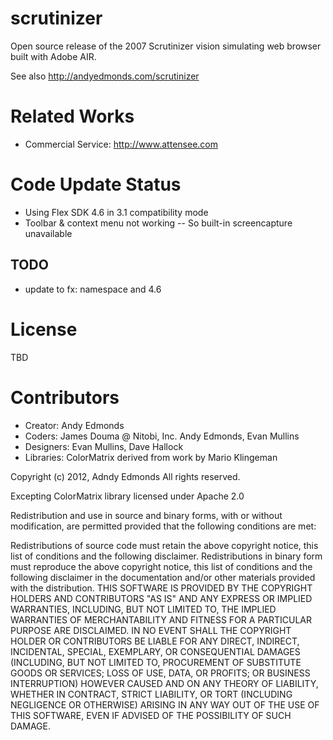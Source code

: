 # scrutinizer
Open source release of the 2007 Scrutinizer vision simulating web browser built with Adobe AIR.  

See also http://andyedmonds.com/scrutinizer

# Related Works
- Commercial Service: http://www.attensee.com

# Code Update Status
- Using Flex SDK 4.6 in 3.1 compatibility mode
- Toolbar & context menu not working
-- So built-in screencapture unavailable

## TODO
- update to fx: namespace and 4.6

# License
TBD

# Contributors
- Creator: Andy Edmonds
- Coders: James Douma @ Nitobi, Inc. Andy Edmonds, Evan Mullins
- Designers: Evan Mullins, Dave Hallock
- Libraries: ColorMatrix derived from work by Mario Klingeman


Copyright (c) 2012, Adndy Edmonds
All rights reserved.

Excepting ColorMatrix library licensed under Apache 2.0

Redistribution and use in source and binary forms, with or without modification, are permitted provided that the following conditions are met:

Redistributions of source code must retain the above copyright notice, this list of conditions and the following disclaimer.
Redistributions in binary form must reproduce the above copyright notice, this list of conditions and the following disclaimer in the documentation and/or other materials provided with the distribution.
THIS SOFTWARE IS PROVIDED BY THE COPYRIGHT HOLDERS AND CONTRIBUTORS "AS IS" AND ANY EXPRESS OR IMPLIED WARRANTIES, INCLUDING, BUT NOT LIMITED TO, THE IMPLIED WARRANTIES OF MERCHANTABILITY AND FITNESS FOR A PARTICULAR PURPOSE ARE DISCLAIMED. IN NO EVENT SHALL THE COPYRIGHT HOLDER OR CONTRIBUTORS BE LIABLE FOR ANY DIRECT, INDIRECT, INCIDENTAL, SPECIAL, EXEMPLARY, OR CONSEQUENTIAL DAMAGES (INCLUDING, BUT NOT LIMITED TO, PROCUREMENT OF SUBSTITUTE GOODS OR SERVICES; LOSS OF USE, DATA, OR PROFITS; OR BUSINESS INTERRUPTION) HOWEVER CAUSED AND ON ANY THEORY OF LIABILITY, WHETHER IN CONTRACT, STRICT LIABILITY, OR TORT (INCLUDING NEGLIGENCE OR OTHERWISE) ARISING IN ANY WAY OUT OF THE USE OF THIS SOFTWARE, EVEN IF ADVISED OF THE POSSIBILITY OF SUCH DAMAGE.